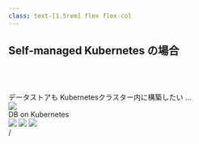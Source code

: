 ```yaml
---
class: text-[1.5rem] flex flex-col
---
```


## Self-managed Kubernetes の場合

<br>
<br>
<br>

<div v-click>データストアも Kubernetesクラスター内に構築したい …</div>

<div v-click class="mt-8 flex items-center">
  <img src="arrow-right.svg" class="h-8"/>
  <div class="ml-8">DB on Kubernetes</div>
</div>

<div
  v-click
  class="flex justify-around items-end mt-auto"
>
  <img src="cncf.svg" />
  <img
    src="tikv.svg"
    class="ml-24"
  />
  <img
    src="vitess.svg"
    class="mb-4"
  />
</div>

<div
  class="absolute bottom-[1rem] right-[1rem] text-[1rem]"
>
  <SlideCurrentNo /> / <SlidesTotal />
</div>

<!--
Note
-->